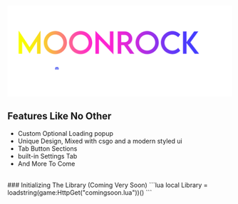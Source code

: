 [![landingpod](ImageAssets/MoonRockLogo_D.png)](https://discord.gg/rXbGpfuKmV)

## Features Like No Other
- Custom Optional Loading popup
- Unique Design, Mixed with csgo and a modern styled ui
- Tab Button Sections
- built-in Settings Tab
- And More To Come
<br/>
### Initializing The Library (Coming Very Soon)
```lua
local Library = loadstring(game:HttpGet("comingsoon.lua"))()
```

